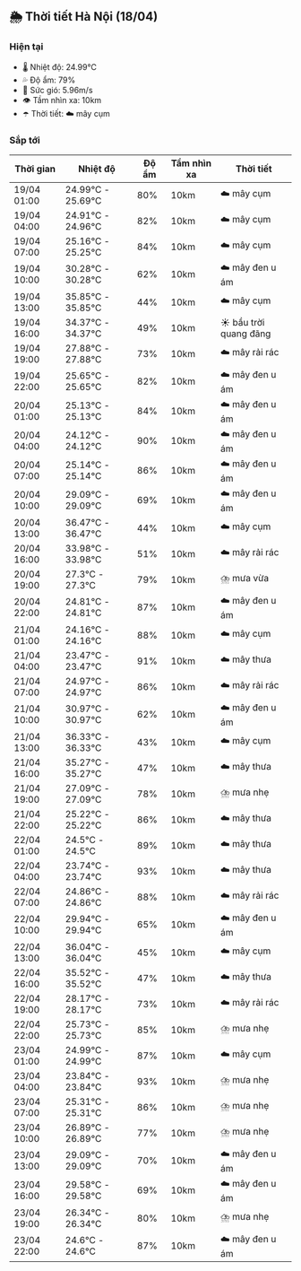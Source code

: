 ## 🌦️ Thời tiết Hà Nội (18/04)

### Hiện tại

- 🌡️ Nhiệt độ: 24.99℃
- 💦 Độ ẩm: 79%
- 💨 Sức gió: 5.96m/s
- 👁️ Tầm nhìn xa: 10km
- ☂️ Thời tiết: ☁️ mây cụm

### Sắp tới

| Thời gian | Nhiệt độ | Độ ẩm | Tầm nhìn xa | Thời tiết |
| --- | --- | --- | --- | --- |
| 19/04 01:00 | 24.99℃ - 25.69℃ | 80% | 10km | ☁️ mây cụm |
| 19/04 04:00 | 24.91℃ - 24.96℃ | 82% | 10km | ☁️ mây cụm |
| 19/04 07:00 | 25.16℃ - 25.25℃ | 84% | 10km | ☁️ mây cụm |
| 19/04 10:00 | 30.28℃ - 30.28℃ | 62% | 10km | ☁️ mây đen u ám |
| 19/04 13:00 | 35.85℃ - 35.85℃ | 44% | 10km | ☁️ mây cụm |
| 19/04 16:00 | 34.37℃ - 34.37℃ | 49% | 10km | ☀️ bầu trời quang đãng |
| 19/04 19:00 | 27.88℃ - 27.88℃ | 73% | 10km | ☁️ mây rải rác |
| 19/04 22:00 | 25.65℃ - 25.65℃ | 82% | 10km | ☁️ mây đen u ám |
| 20/04 01:00 | 25.13℃ - 25.13℃ | 84% | 10km | ☁️ mây đen u ám |
| 20/04 04:00 | 24.12℃ - 24.12℃ | 90% | 10km | ☁️ mây đen u ám |
| 20/04 07:00 | 25.14℃ - 25.14℃ | 86% | 10km | ☁️ mây đen u ám |
| 20/04 10:00 | 29.09℃ - 29.09℃ | 69% | 10km | ☁️ mây đen u ám |
| 20/04 13:00 | 36.47℃ - 36.47℃ | 44% | 10km | ☁️ mây cụm |
| 20/04 16:00 | 33.98℃ - 33.98℃ | 51% | 10km | ☁️ mây rải rác |
| 20/04 19:00 | 27.3℃ - 27.3℃ | 79% | 10km | ⛈️ mưa vừa |
| 20/04 22:00 | 24.81℃ - 24.81℃ | 87% | 10km | ☁️ mây đen u ám |
| 21/04 01:00 | 24.16℃ - 24.16℃ | 88% | 10km | ☁️ mây cụm |
| 21/04 04:00 | 23.47℃ - 23.47℃ | 91% | 10km | ☁️ mây thưa |
| 21/04 07:00 | 24.97℃ - 24.97℃ | 86% | 10km | ☁️ mây rải rác |
| 21/04 10:00 | 30.97℃ - 30.97℃ | 62% | 10km | ☁️ mây đen u ám |
| 21/04 13:00 | 36.33℃ - 36.33℃ | 43% | 10km | ☁️ mây cụm |
| 21/04 16:00 | 35.27℃ - 35.27℃ | 47% | 10km | ☁️ mây thưa |
| 21/04 19:00 | 27.09℃ - 27.09℃ | 78% | 10km | ⛈️ mưa nhẹ |
| 21/04 22:00 | 25.22℃ - 25.22℃ | 86% | 10km | ☁️ mây thưa |
| 22/04 01:00 | 24.5℃ - 24.5℃ | 89% | 10km | ☁️ mây thưa |
| 22/04 04:00 | 23.74℃ - 23.74℃ | 93% | 10km | ☁️ mây thưa |
| 22/04 07:00 | 24.86℃ - 24.86℃ | 88% | 10km | ☁️ mây rải rác |
| 22/04 10:00 | 29.94℃ - 29.94℃ | 65% | 10km | ☁️ mây đen u ám |
| 22/04 13:00 | 36.04℃ - 36.04℃ | 45% | 10km | ☁️ mây cụm |
| 22/04 16:00 | 35.52℃ - 35.52℃ | 47% | 10km | ☁️ mây thưa |
| 22/04 19:00 | 28.17℃ - 28.17℃ | 73% | 10km | ☁️ mây rải rác |
| 22/04 22:00 | 25.73℃ - 25.73℃ | 85% | 10km | ⛈️ mưa nhẹ |
| 23/04 01:00 | 24.99℃ - 24.99℃ | 87% | 10km | ☁️ mây cụm |
| 23/04 04:00 | 23.84℃ - 23.84℃ | 93% | 10km | ⛈️ mưa nhẹ |
| 23/04 07:00 | 25.31℃ - 25.31℃ | 86% | 10km | ⛈️ mưa nhẹ |
| 23/04 10:00 | 26.89℃ - 26.89℃ | 77% | 10km | ⛈️ mưa nhẹ |
| 23/04 13:00 | 29.09℃ - 29.09℃ | 70% | 10km | ☁️ mây đen u ám |
| 23/04 16:00 | 29.58℃ - 29.58℃ | 69% | 10km | ☁️ mây đen u ám |
| 23/04 19:00 | 26.34℃ - 26.34℃ | 80% | 10km | ⛈️ mưa nhẹ |
| 23/04 22:00 | 24.6℃ - 24.6℃ | 87% | 10km | ☁️ mây đen u ám |
